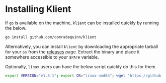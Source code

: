 # Installing Klient

If `go` is available on the machine, `klient` can be installed quickly by running the below.

```bash
go install github.com/comradequinn/klient
```

Alternatively, you can install `klient` by downloading the appropriate tarball for your `os` from the [releases](https://github.com/comradequinn/klient/releases) page. Extract the binary and place it somewhere accessible to your `$PATH` variable.

Optionally, `linux` users can have the below script quickly do this for them.

```bash
export VERSION="v1.3.1"; export OS="linux-amd64"; wget "https://github.com/comradequinn/klient/releases/download/${VERSION}/klient-${VERSION}-${OS}.tar.gz" && tar -xf "klient-${VERSION}-${OS}.tar.gz" && rm -f "klient-${VERSION}-${OS}.tar.gz" && chmod +x klient && sudo mv klient /usr/local/bin/
```